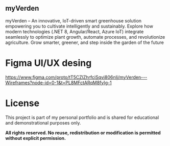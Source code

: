 ## myVerden
myVerden – An innovative, IoT-driven smart greenhouse solution empowering you to cultivate intelligently and sustainably. Explore how modern technologies (.NET 8, Angular/React, Azure IoT) integrate seamlessly to optimize plant growth, automate processes, and revolutionize agriculture. Grow smarter, greener, and step inside the garden of the future

# Figma UI/UX desing
https://www.figma.com/proto/tT5CZlZhrfciSqvj806nIj/myVerden---Wireframes?node-id=0-1&t=PL8MFctARqM8fyIg-1

# License

This project is part of my personal portfolio and is shared for educational and demonstrational purposes only.

**All rights reserved. No reuse, redistribution or modification is permitted without explicit permission.**
